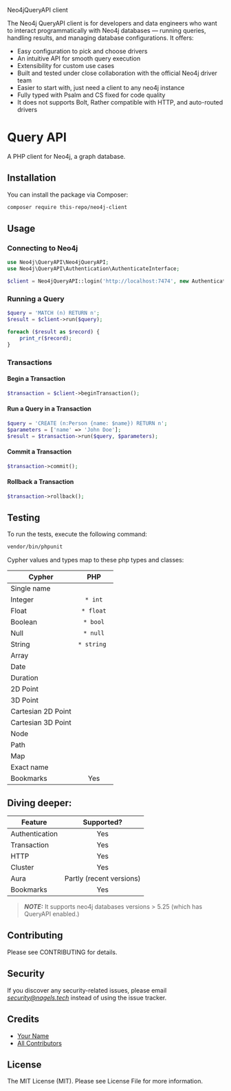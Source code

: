 Neo4jQueryAPI client

The Neo4j QueryAPI client is for developers and data engineers who want to interact programmatically with Neo4j databases — running queries, handling results, and managing database configurations. It offers:

- Easy configuration to pick and choose drivers
- An intuitive API for smooth query execution
- Extensibility for custom use cases
- Built and tested under close collaboration with the official Neo4j driver team
- Easier to start with, just need a client to any neo4j instance
- Fully typed with Psalm and CS fixed for code quality
- It does not supports Bolt, Rather compatible with HTTP, and auto-routed drivers



# Query API

A PHP client for Neo4j, a graph database.

## Installation

You can install the package via Composer:

```sh
composer require this-repo/neo4j-client
```

## Usage

### Connecting to Neo4j

```php
use Neo4j\QueryAPI\Neo4jQueryAPI;
use Neo4j\QueryAPI\Authentication\AuthenticateInterface;

$client = Neo4jQueryAPI::login('http://localhost:7474', new AuthenticateInterface('username', 'password'));
```

### Running a Query

```php
$query = 'MATCH (n) RETURN n';
$result = $client->run($query);

foreach ($result as $record) {
    print_r($record);
}
```

### Transactions

#### Begin a Transaction

```php
$transaction = $client->beginTransaction();
```

#### Run a Query in a Transaction

```php
$query = 'CREATE (n:Person {name: $name}) RETURN n';
$parameters = ['name' => 'John Doe'];
$result = $transaction->run($query, $parameters);
```

#### Commit a Transaction

```php
$transaction->commit();
```

#### Rollback a Transaction

```php
$transaction->rollback();
```

## Testing

To run the tests, execute the following command:

```sh
vendor/bin/phpunit
```

Cypher values and types map to these php types and classes:

| Cypher             |        PHP        |
|--------------------|:-----------------:|
| Single name        |                   |
| Integer            |   ``` * int ```   |
| Float              |  ``` * float ```  |
| Boolean            |  ``` * bool ```   |
| Null               |  ``` * null ```   |
| String             | ``` * string  ``` |
| Array              |                   |
| Date               |                   |
| Duration           |                   |
| 2D Point           |                   |
| 3D Point           |                   |
| Cartesian 2D Point |                   |
| Cartesian 3D Point |                   |
| Node               |                   |
| Path               |                   |
| Map                |                   |
| Exact name         |                   |
| Bookmarks          |        Yes        |

## Diving deeper:

| Feature   |      Supported?    | 
|----------|:-------------:|
| Authentication |  Yes |
| Transaction |    Yes   |
| HTTP | Yes |
| Cluster |  Yes |
| Aura |    Partly (recent versions) | 
| Bookmarks | Yes |

> **_NOTE:_**  It supports neo4j databases versions > 5.25 (which has QueryAPI enabled.)



## Contributing

Please see CONTRIBUTING for details.

## Security

If you discover any security-related issues, please email *security@nagels.tech* instead of using the issue tracker.

## Credits

- [Your Name](https://github.com/your-github-username)
- [All Contributors](https://github.com/your-repo/neo4j-client/graphs/contributors)

## License

The MIT License (MIT). Please see License File for more information.